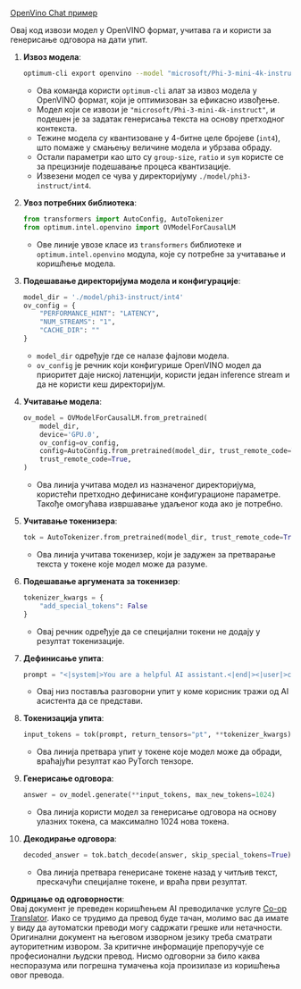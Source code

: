 <!--
CO_OP_TRANSLATOR_METADATA:
{
  "original_hash": "a2a54312eea82ac654fb0f6d39b1f772",
  "translation_date": "2025-07-16T23:07:35+00:00",
  "source_file": "md/02.Application/01.TextAndChat/Phi3/E2E_OpenVino_Chat.md",
  "language_code": "sr"
}
-->
[OpenVino Chat пример](../../../../../../code/06.E2E/E2E_OpenVino_Chat_Phi3-instruct.ipynb)

Овај код извози модел у OpenVINO формат, учитава га и користи за генерисање одговора на дати упит.

1. **Извоз модела**:
   ```bash
   optimum-cli export openvino --model "microsoft/Phi-3-mini-4k-instruct" --task text-generation-with-past --weight-format int4 --group-size 128 --ratio 0.6 --sym --trust-remote-code ./model/phi3-instruct/int4
   ```
   - Ова команда користи `optimum-cli` алат за извоз модела у OpenVINO формат, који је оптимизован за ефикасно извођење.
   - Модел који се извози је `"microsoft/Phi-3-mini-4k-instruct"`, и подешен је за задатак генерисања текста на основу претходног контекста.
   - Тежине модела су квантизоване у 4-битне целе бројеве (`int4`), што помаже у смањењу величине модела и убрзава обраду.
   - Остали параметри као што су `group-size`, `ratio` и `sym` користе се за прецизније подешавање процеса квантизације.
   - Извезени модел се чува у директоријуму `./model/phi3-instruct/int4`.

2. **Увоз потребних библиотека**:
   ```python
   from transformers import AutoConfig, AutoTokenizer
   from optimum.intel.openvino import OVModelForCausalLM
   ```
   - Ове линије увозе класе из `transformers` библиотеке и `optimum.intel.openvino` модула, које су потребне за учитавање и коришћење модела.

3. **Подешавање директоријума модела и конфигурације**:
   ```python
   model_dir = './model/phi3-instruct/int4'
   ov_config = {
       "PERFORMANCE_HINT": "LATENCY",
       "NUM_STREAMS": "1",
       "CACHE_DIR": ""
   }
   ```
   - `model_dir` одређује где се налазе фајлови модела.
   - `ov_config` је речник који конфигурише OpenVINO модел да приоритет даје ниској латенцији, користи један inference stream и да не користи кеш директоријум.

4. **Учитавање модела**:
   ```python
   ov_model = OVModelForCausalLM.from_pretrained(
       model_dir,
       device='GPU.0',
       ov_config=ov_config,
       config=AutoConfig.from_pretrained(model_dir, trust_remote_code=True),
       trust_remote_code=True,
   )
   ```
   - Ова линија учитава модел из назначеног директоријума, користећи претходно дефинисане конфигурационе параметре. Такође омогућава извршавање удаљеног кода ако је потребно.

5. **Учитавање токенизера**:
   ```python
   tok = AutoTokenizer.from_pretrained(model_dir, trust_remote_code=True)
   ```
   - Ова линија учитава токенизер, који је задужен за претварање текста у токене које модел може да разуме.

6. **Подешавање аргумената за токенизер**:
   ```python
   tokenizer_kwargs = {
       "add_special_tokens": False
   }
   ```
   - Овај речник одређује да се специјални токени не додају у резултат токенизације.

7. **Дефинисање упита**:
   ```python
   prompt = "<|system|>You are a helpful AI assistant.<|end|><|user|>can you introduce yourself?<|end|><|assistant|>"
   ```
   - Овај низ поставља разговорни упит у коме корисник тражи од AI асистента да се представи.

8. **Токенизација упита**:
   ```python
   input_tokens = tok(prompt, return_tensors="pt", **tokenizer_kwargs)
   ```
   - Ова линија претвара упит у токене које модел може да обради, враћајући резултат као PyTorch тензоре.

9. **Генерисање одговора**:
   ```python
   answer = ov_model.generate(**input_tokens, max_new_tokens=1024)
   ```
   - Ова линија користи модел за генерисање одговора на основу улазних токена, са максимално 1024 нова токена.

10. **Декодирање одговора**:
    ```python
    decoded_answer = tok.batch_decode(answer, skip_special_tokens=True)[0]
    ```
    - Ова линија претвара генерисане токене назад у читљив текст, прескачући специјалне токене, и враћа први резултат.

**Одрицање од одговорности**:  
Овај документ је преведен коришћењем AI преводилачке услуге [Co-op Translator](https://github.com/Azure/co-op-translator). Иако се трудимо да превод буде тачан, молимо вас да имате у виду да аутоматски преводи могу садржати грешке или нетачности. Оригинални документ на његовом изворном језику треба сматрати ауторитетним извором. За критичне информације препоручује се професионални људски превод. Нисмо одговорни за било каква неспоразума или погрешна тумачења која произилазе из коришћења овог превода.